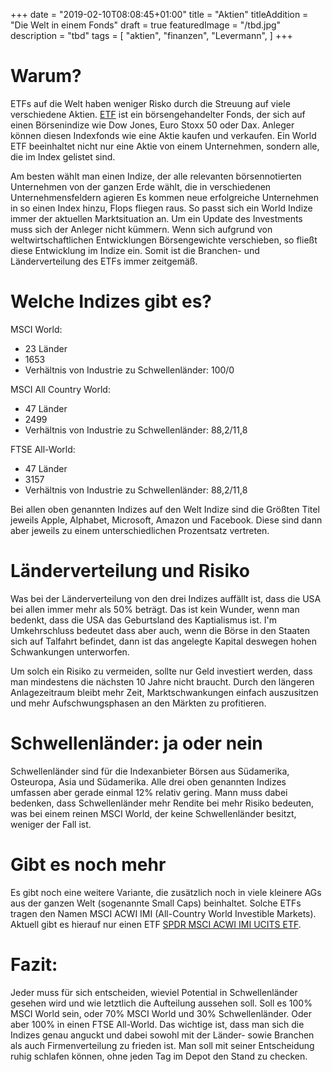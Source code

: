 +++
date = "2019-02-10T08:08:45+01:00"
title = "Aktien"
titleAddition = "Die Welt in einem Fonds"
draft = true
featuredImage = "/tbd.jpg"
description = "tbd"
tags = [
    "aktien",
    "finanzen",
    "Levermann",
]
+++


# Warum?

ETFs auf die Welt haben weniger Risko durch die Streuung auf viele verschiedene Aktien. [ETF](/my-own-article "ETF") ist
ein börsengehandelter Fonds, der sich auf einen Börsenindize wie Dow Jones, Euro Stoxx 50 oder Dax. Anleger können
diesen Indexfonds wie eine Aktie kaufen und verkaufen. Ein World ETF beeinhaltet nicht nur eine Aktie von einem
Unternehmen, sondern alle, die im Index gelistet sind.


Am besten wählt man einen Indize, der alle relevanten börsennotierten Unternehmen von der ganzen Erde wählt, die in
verschiedenen Unternehmensfeldern agieren Es kommen neue erfolgreiche Unternehmen in so einen Index hinzu, Flops fliegen
raus. So passt sich ein World Indize immer der aktuellen Marktsituation an. Um ein Update des Investments muss sich der
Anleger nicht kümmern. Wenn sich aufgrund von weltwirtschaftlichen Entwicklungen Börsengewichte verschieben, so fließt
diese Entwicklung im Indize ein. Somit ist die Branchen- und Länderverteilung des ETFs immer zeitgemäß.


# Welche Indizes gibt es?

MSCI World:
- 23 Länder
- 1653
- Verhältnis von Industrie zu Schwellenländer: 100/0

MSCI All Country World:
- 47 Länder
- 2499
- Verhältnis von Industrie zu Schwellenländer: 88,2/11,8

FTSE All-World:
- 47 Länder
- 3157
- Verhältnis von Industrie zu Schwellenländer: 88,2/11,8


Bei allen oben genannten Indizes auf den Welt Indize sind die Größten Titel jeweils Apple, Alphabet, Microsoft, Amazon
und Facebook. Diese sind dann aber jeweils zu einem unterschiedlichen Prozentsatz vertreten.


# Länderverteilung und Risiko

Was bei der Länderverteilung von den drei Indizes auffällt ist, dass die USA bei allen immer mehr als 50% beträgt. Das
ist kein Wunder, wenn man bedenkt, dass die USA das Geburtsland des Kaptialismus ist. I'm Umkehrschluss bedeutet dass
aber auch, wenn die Börse in den Staaten sich auf Talfahrt befindet, dann ist das angelegte Kapital deswegen hohen
Schwankungen unterworfen.

Um solch ein Risiko zu vermeiden, sollte nur Geld investiert werden, dass man mindestens die nächsten 10 Jahre nicht
braucht. Durch den längeren Anlagezeitraum bleibt mehr Zeit, Marktschwankungen einfach auszusitzen und mehr Aufschwungsphasen an den
Märkten zu profitieren.


# Schwellenländer: ja oder nein

Schwellenländer sind für die Indexanbieter Börsen aus Südamerika, Osteuropa, Asia und Südamerika. Alle drei oben
genannten Indizes umfassen aber gerade einmal 12% relativ gering. Mann muss dabei bedenken, dass Schwellenländer mehr
Rendite bei mehr Risiko bedeuten, was bei einem reinen MSCI World, der keine Schwellenländer besitzt, weniger der Fall
ist.


# Gibt es noch mehr

Es gibt noch eine weitere Variante, die zusätzlich noch in viele kleinere AGs aus der ganzen Welt (sogenannte Small Caps) beinhaltet. Solche ETFs
tragen den Namen MSCI ACWI IMI (All-Country World Investible Markets). Aktuell gibt es hierauf nur einen ETF [SPDR MSCI ACWI IMI UCITS ETF](https://www.justetf.com/de/etf-profile.html?groupField=index&index=MSCI%2BAll%2BCountry%2BWorld%2BInvestable%2BMarket%2B%2528ACWI%2BIMI%2529&from=search&isin=IE00B3YLTY66 "SPDR MSCI ACWI IMI UCITS ETF").


# Fazit:


Jeder muss für sich entscheiden, wieviel Potential in Schwellenländer gesehen wird und wie letztlich die Aufteilung
aussehen soll. Soll es 100% MSCI World sein, oder 70% MSCI World und 30% Schwellenländer. Oder aber 100% in einen FTSE
All-World. Das wichtige ist, dass man sich die Indizes genau anguckt und dabei sowohl mit der Länder- sowie Branchen als
auch Firmenverteilung zu frieden ist. Man soll mit seiner Entscheidung ruhig schlafen können, ohne jeden Tag im Depot
den Stand zu checken.


